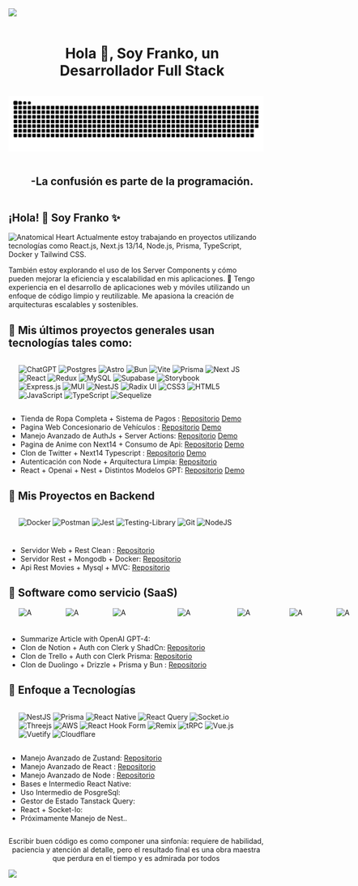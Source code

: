 <!--horizontal divider(gradiant)-->
<img src="https://user-images.githubusercontent.com/73097560/115834477-dbab4500-a447-11eb-908a-139a6edaec5c.gif">

<!--h1 without bottom border-->
<div id="user-content-toc">
  <ul align="center">
    <summary><h1 style="display: inline-block">Hola 👋, Soy Franko, un Desarrollador Full Stack </h1></summary>
  </ul>
</div>

<!--- snake -->
<div align="center">
  <img  src="/grid-snake.svg"
       alt="snake" /></a>
</div>

<!--h2 without bottom border-->
<div id="user-content-toc">
  <ul align="center">
    <summary><h2 style="display: inline-block">-La confusión es parte de la programación.</h2></summary>
  </ul>
</div>

  <!--Intro start-->

## ¡Hola! 👋 Soy Franko ✨

<div style={{display:flex;}} >
  <img src="https://raw.githubusercontent.com/Tarikul-Islam-Anik/Animated-Fluent-Emojis/master/Emojis/Hand%20gestures/Anatomical%20Heart.png" alt="Anatomical Heart" width="25" hheigh="33"eight="25" />
  Actualmente estoy trabajando en proyectos utilizando tecnologías como React.js, Next.js 13/14, Node.js, Prisma, TypeScript, Docker y Tailwind CSS.
</div>

También estoy explorando el uso de los Server Components y cómo pueden mejorar la eficiencia y escalabilidad en mis aplicaciones.
💼 Tengo experiencia en el desarrollo de aplicaciones web y móviles utilizando un enfoque de código limpio y reutilizable. Me apasiona la creación de arquitecturas escalables y sostenibles.

## 🐳 Mis últimos proyectos generales usan tecnologías tales como:

<div style="display:flex;padding-left:20px;padding-right:40px;padding-bottom:1px;gap:8px">

![ChatGPT](https://img.shields.io/badge/chatGPT-74aa9c?style=for-the-badge&logo=openai&logoColor=white)
![Postgres](https://img.shields.io/badge/postgres-%23316192.svg?style=for-the-badge&logo=postgresql&logoColor=white)
![Astro](https://img.shields.io/badge/astro-%232C2052.svg?style=for-the-badge&logo=astro&logoColor=white)
![Bun](https://img.shields.io/badge/Bun-%23000000.svg?style=for-the-badge&logo=bun&logoColor=white)
![Vite](https://img.shields.io/badge/vite-%23646CFF.svg?style=for-the-badge&logo=vite&logoColor=white)
![Prisma](https://img.shields.io/badge/Prisma-3982CE?style=for-the-badge&logo=Prisma&logoColor=white)
![Next JS](https://img.shields.io/badge/Next-black?style=for-the-badge&logo=next.js&logoColor=white)
![React](https://img.shields.io/badge/react-%2320232a.svg?style=for-the-badge&logo=react&logoColor=%2361DAFB)
![Redux](https://img.shields.io/badge/redux-%23593d88.svg?style=for-the-badge&logo=redux&logoColor=white)
![MySQL](https://img.shields.io/badge/mysql-4479A1.svg?style=for-the-badge&logo=mysql&logoColor=white)
![Supabase](https://img.shields.io/badge/Supabase-3ECF8E?style=for-the-badge&logo=supabase&logoColor=white)
![Storybook](https://img.shields.io/badge/-Storybook-FF4785?style=for-the-badge&logo=storybook&logoColor=white)
![Express.js](https://img.shields.io/badge/express.js-%23404d59.svg?style=for-the-badge&logo=express&logoColor=%2361DAFB)
![MUI](https://img.shields.io/badge/MUI-%230081CB.svg?style=for-the-badge&logo=mui&logoColor=white)
![NestJS](https://img.shields.io/badge/nestjs-%23E0234E.svg?style=for-the-badge&logo=nestjs&logoColor=white)
![Radix UI](https://img.shields.io/badge/radix%20ui-161618.svg?style=for-the-badge&logo=radix-ui&logoColor=white)
![CSS3](https://img.shields.io/badge/css3-%231572B6.svg?style=for-the-badge&logo=css3&logoColor=white)
![HTML5](https://img.shields.io/badge/html5-%23E34F26.svg?style=for-the-badge&logo=html5&logoColor=white)
![JavaScript](https://img.shields.io/badge/javascript-%23323330.svg?style=for-the-badge&logo=javascript&logoColor=%23F7DF1E)
![TypeScript](https://img.shields.io/badge/typescript-%23007ACC.svg?style=for-the-badge&logo=typescript&logoColor=white)
![Sequelize](https://img.shields.io/badge/Sequelize-52B0E7?style=for-the-badge&logo=Sequelize&logoColor=white)
</div>


- Tienda de Ropa Completa + Sistema de Pagos : [Repositorio](https://github.com/Lostovayne/Tienda-de-Ropa-Tesla-Shop-usando-Next-14) [Demo](https://github.com/Lostovayne/Tienda-de-Ropa-Tesla-Shop-usando-Next-14)
- Pagina Web Concesionario de Vehículos : [Repositorio](https://github.com/Lostovayne/Tienda-de-Vehiculos-Next-13-Typescript-y-Tailwind) [Demo](https://concesionario-de-vehiculos.vercel.app)
- Manejo Avanzado de AuthJs + Server Actions: [Repositorio](https://github.com/Lostovayne/Next-Auth-V5-Usando-Next-14-Avanzado) [Demo](https://github.com/Lostovayne/Next-Auth-V5-Usando-Next-14-Avanzado)
- Pagina de Anime con Next14 + Consumo de Api: [Repositorio](https://github.com/Lostovayne/Next-Auth-V5-Usando-Next-14-Avanzado) [Demo](https://anime-next14.vercel.app)
- Clon de Twitter + Next14 Typescript : [Repositorio](https://github.com/Lostovayne/Clon-de-Twitter-con-Next-14) [Demo](https://clon-de-twitter.vercel.app/)
- Autenticación con Node + Arquitectura Limpia: [Repositorio](https://github.com/Lostovayne/Sistema-de-Autenticacion-usando-Node-Ts-y-Clean-Arquitecture)
- React + Openai + Nest + Distintos Modelos GPT: [Repositorio](https://github.com/Lostovayne/React-usando-React-Router-dom-Tailwind-Typescript-e-integraciones-de-Openai-para-modelos) [Demo](react-gpt-weld.vercel.app/)

## 🚀 Mis Proyectos en Backend

<div style="display:flex;padding-left:20px;padding-right:40px;padding-bottom:10px;gap:8px" >

![Docker](https://img.shields.io/badge/docker-%230db7ed.svg?style=for-the-badge&logo=docker&logoColor=white)
![Postman](https://img.shields.io/badge/Postman-FF6C37?style=for-the-badge&logo=postman&logoColor=white)
![Jest](https://img.shields.io/badge/-jest-%23C21325?style=for-the-badge&logo=jest&logoColor=white)
![Testing-Library](https://img.shields.io/badge/-TestingLibrary-%23E33332?style=for-the-badge&logo=testing-library&logoColor=white)
![Git](https://img.shields.io/badge/git-%23F05033.svg?style=for-the-badge&logo=git&logoColor=white)
![NodeJS](https://img.shields.io/badge/node.js-6DA55F?style=for-the-badge&logo=node.js&logoColor=white)
</div>

- Servidor Web + Rest Clean : [Repositorio](https://github.com/Lostovayne/Servidor-Rest-y-web-con-posgresql-prisma-Nodejs-Typescript)
- Servidor Rest + Mongodb + Docker: [Repositorio](https://github.com/Lostovayne/Autenticacion-usando-Node-con-Typescript-y-Mongodb-con-Arquitectura)
- Api Rest Movies + Mysql + MVC: [Repositorio](https://github.com/Lostovayne/Api-Rest-Midu-Usando-Zod)

## 💾 Software como servicio (SaaS)

<div style="display:flex;padding-left:20px;padding-right:40px;padding-bottom:10px;gap:8px" >
 <img  src="https://img.shields.io/badge/Next-black?style=for-the-badge&logo=next.js&logoColor=white" alt="A" width="85"  height="28" >
 <img  src="https://img.shields.io/badge/Bun-%23000000.svg?style=for-the-badge&logo=bun&logoColor=white" alt="A" width="85"  height="28" >
 <img  src="https://img.shields.io/badge/Insomnia-black?style=for-the-badge&logo=insomnia&logoColor=5849BE" alt="A" width="120"  height="28" >
 <img  src="https://img.shields.io/badge/tailwindcss-%2338B2AC.svg?style=for-the-badge&logo=tailwind-css&logoColor=white" alt="A" width="110"  height="26" >
  <img  src="https://img.shields.io/badge/node.js-6DA55F?style=for-the-badge&logo=node.js&logoColor=white" alt="A" width="95"  height="25" >
  <img  src="https://img.shields.io/badge/radix%20ui-161618.svg?style=for-the-badge&logo=radix-ui&logoColor=white" alt="A" width="85"  height="26" >
  <img  src="https://img.shields.io/badge/react-%2320232a.svg?style=for-the-badge&logo=react&logoColor=%2361DAFB" alt="A" width="85"  height="26" >
</div>

- Summarize Article with OpenAI GPT-4:
- Clon de Notion + Auth con Clerk y ShadCn: [Repositorio](https://github.com/Lostovayne/Clon-de-Notion-con-Next14-Tailwind-Typescript)
- Clon de Trello + Auth con Clerk Prisma: [Repositorio](https://github.com/Lostovayne/Clon-de-Trello-Next-14-Tailwind-Typescript-Prisma)
- Clon de Duolingo + Drizzle + Prisma y Bun : [Repositorio](https://github.com/Lostovayne/SaaS-Clon-duolingo-next14-bun-drizzle)

## 🐳 Enfoque a Tecnologías

<div style="display:flex;padding-left:20px;padding-right:40px;padding-bottom:2px;gap:8px" >

![NestJS](https://img.shields.io/badge/nestjs-%23E0234E.svg?style=for-the-badge&logo=nestjs&logoColor=white)
![Prisma](https://img.shields.io/badge/Prisma-3982CE?style=for-the-badge&logo=Prisma&logoColor=white)
![React Native](https://img.shields.io/badge/react_native-%2320232a.svg?style=for-the-badge&logo=react&logoColor=%2361DAFB)
![React Query](https://img.shields.io/badge/-React%20Query-FF4154?style=for-the-badge&logo=react%20query&logoColor=white)
![Socket.io](https://img.shields.io/badge/Socket.io-black?style=for-the-badge&logo=socket.io&badgeColor=010101)
![Threejs](https://img.shields.io/badge/threejs-black?style=for-the-badge&logo=three.js&logoColor=white)
![AWS](https://img.shields.io/badge/AWS-%23FF9900.svg?style=for-the-badge&logo=amazon-aws&logoColor=white)
![React Hook Form](https://img.shields.io/badge/React%20Hook%20Form-%23EC5990.svg?style=for-the-badge&logo=reacthookform&logoColor=white)
![Remix](https://img.shields.io/badge/remix-%23000.svg?style=for-the-badge&logo=remix&logoColor=white)
![tRPC](https://img.shields.io/badge/tRPC-%232596BE.svg?style=for-the-badge&logo=tRPC&logoColor=white)
![Vue.js](https://img.shields.io/badge/vuejs-%2335495e.svg?style=for-the-badge&logo=vuedotjs&logoColor=%234FC08D)
![Vuetify](https://img.shields.io/badge/Vuetify-1867C0?style=for-the-badge&logo=vuetify&logoColor=AEDDFF)
![Cloudflare](https://img.shields.io/badge/Cloudflare-F38020?style=for-the-badge&logo=Cloudflare&logoColor=white)

</div>

- Manejo Avanzado de Zustand: [Repositorio](https://github.com/Lostovayne/Dashboard-usando-Zustand-como-gestor-de-estado-en-React)
- Manejo Avanzado de React : [Repositorio](https://github.com/Lostovayne/React-Avanzado-Patrones-de-Componentes-)
- Manejo Avanzado de Node : [Repositorio](https://github.com/Lostovayne/Autenticacion-usando-Node-con-Typescript-y-Mongodb-con-Arquitectura)
- Bases e Intermedio React Native:
- Uso Intermedio de PosgreSql:
- Gestor de Estado Tanstack Query:
- React + Socket-Io:
- Próximamente Manejo de Nest..

<!--- stats & Trophy (start) -->
<p align="center">
  <!--- stats (start) -->
<table align="center">
<tr border="none">

</tr>
</table>

</p>        
<!--- stats (end) -->

<p align="center">
Escribir buen código es como componer una sinfonía: requiere de habilidad, paciencia y atención al detalle, pero el resultado final es una obra maestra que perdura en el tiempo y es admirada por todos
  
</p>

<!--horizontal divider(gradiant)-->
<img src="https://user-images.githubusercontent.com/73097560/115834477-dbab4500-a447-11eb-908a-139a6edaec5c.gif">
